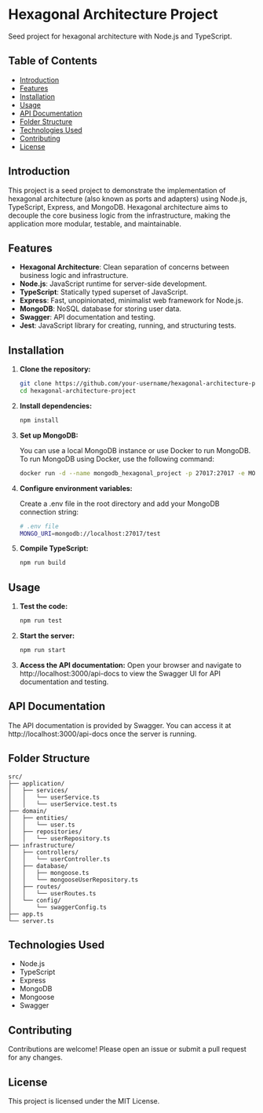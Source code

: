 # Hexagonal Architecture Project

Seed project for hexagonal architecture with Node.js and TypeScript.

## Table of Contents

- [Introduction](#introduction)
- [Features](#features)
- [Installation](#installation)
- [Usage](#usage)
- [API Documentation](#api-documentation)
- [Folder Structure](#folder-structure)
- [Technologies Used](#technologies-used)
- [Contributing](#contributing)
- [License](#license)

## Introduction

This project is a seed project to demonstrate the implementation of hexagonal architecture (also known as ports and adapters) using Node.js, TypeScript, Express, and MongoDB. Hexagonal architecture aims to decouple the core business logic from the infrastructure, making the application more modular, testable, and maintainable.

## Features

- **Hexagonal Architecture**: Clean separation of concerns between business logic and infrastructure.
- **Node.js**: JavaScript runtime for server-side development.
- **TypeScript**: Statically typed superset of JavaScript.
- **Express**: Fast, unopinionated, minimalist web framework for Node.js.
- **MongoDB**: NoSQL database for storing user data.
- **Swagger**: API documentation and testing.
- **Jest**: JavaScript library for creating, running, and structuring tests.

## Installation

1. **Clone the repository:**

   ```bash
   git clone https://github.com/your-username/hexagonal-architecture-project.git
   cd hexagonal-architecture-project

2. **Install dependencies:**

	```bash
	npm install

3. **Set up MongoDB:**

    You can use a local MongoDB instance or use Docker to run MongoDB. To run MongoDB using Docker,       use the following command:

	```bash
	docker run -d --name mongodb_hexagonal_project -p 27017:27017 -e MONGO_INITDB_DATABASE=test mongo

4. **Configure environment variables:**

    Create a .env file in the root directory and add your MongoDB connection string:

    ```bash
    # .env file
    MONGO_URI=mongodb://localhost:27017/test

5. **Compile TypeScript:**

    ```bash
    npm run build

## Usage

1. **Test the code:**

    ```bash
    npm run test

2. **Start the server:**

    ```bash
    npm run start

3. **Access the API documentation:**
Open your browser and navigate to http://localhost:3000/api-docs to view the Swagger UI for API documentation and testing.

## API Documentation
The API documentation is provided by Swagger. You can access it at http://localhost:3000/api-docs once the server is running.

## Folder Structure
```arduino
src/
├── application/
│   ├── services/
│   │   └── userService.ts
│   │   └── userService.test.ts
├── domain/
│   ├── entities/
│   │   └── user.ts
│   ├── repositories/
│   │   └── userRepository.ts
├── infrastructure/
│   ├── controllers/
│   │   └── userController.ts
│   ├── database/
│   │   ├── mongoose.ts
│   │   └── mongooseUserRepository.ts
│   ├── routes/
│   │   └── userRoutes.ts
│   └── config/
│       └── swaggerConfig.ts
├── app.ts
└── server.ts
```

## Technologies Used
- Node.js
- TypeScript
- Express
- MongoDB
- Mongoose
- Swagger

## Contributing
Contributions are welcome! Please open an issue or submit a pull request for any changes.

## License
This project is licensed under the MIT License.